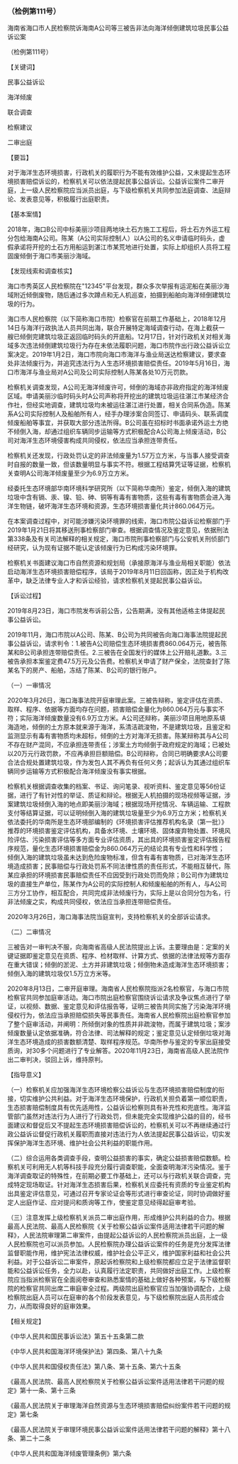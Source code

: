 ### （检例第111号）
海南省海口市人民检察院诉海南A公司等三被告非法向海洋倾倒建筑垃圾民事公益诉讼案

（检例第111号）

【关键词】

民事公益诉讼

海洋倾废

联合调查

检察建议

二审出庭

【要旨】

对于海洋生态环境损害，行政机关的履职行为不能有效维护公益，又未提起生态环境损害赔偿诉讼的，检察机关可以依法提起民事公益诉讼。公益诉讼案件二审开庭，上一级人民检察院应当派员出庭，与下级检察机关共同参加法庭调查、法庭辩论、发表意见等，积极履行出庭职责。

【基本案情】

2018年，海口B公司中标美丽沙项目两地块土石方施工工程后，将土石方外运工程分包给海南A公司。陈某（A公司实际控制人）以A公司的名义申请临时码头，虚假承诺将开挖的土石方用船运到湛江市某荒地进行处置，实际上却组织人员将工程固废倾倒于海口市美丽沙海域。

【发现线索和调查核实】

海口市秀英区人民检察院在"12345"平台发现，群众多次举报有运泥船在美丽沙海域附近倾倒废物，随后通过多次蹲点和无人机巡查，拍摄到船舶向海洋倾倒建筑垃圾的行为。

海口市人民检察院（以下简称海口市院）检察官在前期工作基础上，2018年12月14日与海洋行政执法人员共同出海，联合开展特定海域调查行动，在海上截获一艘已倾倒完建筑垃圾正返回临时码头的开底船。12月17日，针对行政机关对相关海域多次违法倾倒建筑垃圾行为存在未依法履职问题，海口市院作出行政公益诉讼立案决定。2019年1月2日，海口市院向海口市海洋与渔业局送达检察建议，要求查处非法倾废行为，并追究违法行为人生态环境损害赔偿责任。2019年5月16日，海口市海洋与渔业局对A公司及公司实际控制人陈某各处10万元罚款。

检察机关调查发现，A公司无海洋倾废许可，倾倒的海域亦非政府指定的海洋倾废区域。申请美丽沙临时码头时A公司声称将开挖出的建筑垃圾运往湛江市某经济合作社，但经实地调查，建筑垃圾均未被运往湛江进行处置，相关合同系伪造。陈某系A公司实际控制人及船舶所有人，经手办理涉案合同签订、申请码头、联系调度倾废船舶等事宜，并获取大部分违法所得。B公司虽在招标时书面承诺外运土方绝不倾倒入海，却通过组织车辆同步运输等方式积极配合A公司海上倾废活动，B公司对海洋生态环境侵害构成共同侵权，依法应当承担连带责任。

检察机关还发现，行政处罚认定的非法倾废量为1.57万立方米，与当事人接受调查时自报的数量一致，但该数量明显与事实不符。根据工程结算凭证等证据，检察机关查明A公司海洋倾废量至少为6.9万立方米。

经委托生态环境部华南环境科学研究所（以下简称华南所）鉴定，倾倒入海的建筑垃圾中含有镉、汞、镍、铅、砷、铜等有毒有害物质，这些有毒有害物质会进入海洋生物链，破坏海洋生态环境和资源，生态环境损害量化共计860.064万元。

在本案调查过程中，对可能涉嫌污染环境罪的线索，海口市院公益诉讼检察部门于2019年1月21日将其移送刑事检察部门审查。根据调查情况及鉴定意见，依据刑法第338条及有关司法解释的相关规定，海口市院刑事检察部门与公安机关刑侦部门经研究，认为现有证据不能认定该倾废行为已构成污染环境罪。

检察机关书面建议海口市自然资源和规划局（承接原海洋与渔业局相关职能）依法启动海洋生态环境损害赔偿程序，该局于2019年8月11日回函称，因正处于机构改革中，缺乏法律专业人才和诉讼经验，请求检察机关提起民事公益诉讼。

【诉讼过程】

2019年8月23日，海口市院发布诉前公告，公告期满，没有其他适格主体提起民事公益诉讼。

2019年11月，海口市院以A公司、陈某、B公司为共同被告向海口海事法院提起民事公益诉讼，请求判令：1.被告A公司赔偿生态环境损害费860.064万元，被告陈某和B公司承担连带赔偿责任。2.三被告在全国发行的媒体上公开赔礼道歉。3.三被告承担本案鉴定费47.5万元及公告费。检察机关申请了财产保全，法院查封了陈某名下的房产、船舶，冻结了陈某、B公司的银行账户。

（一）一审情况

2020年3月26日，海口海事法院开庭审理此案。三被告辩称，鉴定评估在资质、取样、程序、依据等方面均存在问题，损害赔偿金量化为860.064万元与事实不符；实际海洋倾废数量没有6.9万立方米。A公司还辩称，美丽沙项目用地原系填海造地，倾倒的土方原本就来源于海洋，系清洁疏浚物，不是建筑垃圾，且鉴定和监测显示有毒有害物质均未超标，倾倒的土方对海洋无损害。陈某辩称其与A公司不存在财产混同，不应承担连带责任；涉案土方均倾倒于政府规定的海域；已被处以20万元行政罚款，不应再承担巨额赔偿。B公司辩称，合同已明确要求A公司要合法合规处置建筑垃圾，作为发包人其不再负有任何义务；起诉认为其通过组织车辆同步运输等方式积极配合海洋倾废没有事实根据。

检察机关根据调查收集的档案、书证、询问笔录、视听资料、鉴定意见等56份证据，进行了有针对性的举证、质证和辩论。根据无人机拍摄的现场视频等证据，涉案建筑垃圾倾倒入海的地点即美丽沙海域；根据现场开挖情况、车辆运输、工程款支付等结算证据，可以证明倾倒入海的建筑垃圾量至少为6.9万立方米；检察机关依法委托的华南所是生态环境部编制的《环境损害评估推荐机构名录（第一批）》推荐的环境损害鉴定评估机构，具备水环境、土壤环境、固体废弃物处置、环境风险评估、污染损害评估等多方面专业评估资质，其出具的环境损害鉴定评估报告程序规范，量化生态环境损害赔偿金为860.064万元的结论具有专业性和科学性；倾倒入海的建筑垃圾虽未达到危险废物标准，但含有毒有害物质，已对海洋生态环境造成损害；民事赔偿与行政处罚系不同法律性质的责任形式，不能相互替代，陈某应承担的环境损害民事赔偿责任不应因受到行政处罚而免除；B公司作为建筑垃圾的直接生产单位，陈某作为A公司的实际控制人和倾废船舶的所有人，与A公司三方分工协作，相互配合，共同完成非法倾废行为，实际上是以合同分包为名，行非法倾废之实，构成共同侵权，依法应当承担连带赔偿责任。

2020年3月26日，海口海事法院当庭宣判，支持检察机关的全部诉讼请求。

（二）二审情况

三被告对一审判决不服，向海南省高级人民法院提出上诉。主要理由是：定案的关键证据即鉴定意见在资质、程序、检材取样、计算方式、依据的法律法规等方面存在重大错误；倾倒的淤泥、土方并非建筑垃圾；倾倒物未造成海洋生态环境损害；倾倒入海的建筑垃圾仅1.5万立方米等。

2020年8月13日，二审开庭审理。海南省人民检察院指派2名检察官，与海口市院检察官共同参加庭审活动。海口市院出庭检察官围绕诉讼请求及争议焦点进行了举证，以视频、数据、鉴定意见和评估报告等，证明三被告共同实施了污染海洋环境侵权行为，依法应当承担赔偿损失等民事责任。海南省人民检察院出庭检察官参加了整个庭审活动，并阐明：所倾倒对象的性质并非疏浚物，而属于建筑垃圾；案涉倾废数量认定依据准确，符合法律、司法解释的规定；鉴定意见认定倾倒垃圾对海洋生态环境造成的损害数额清楚、取样程序规范。华南所参与鉴定的专家出庭接受质询，对30多个问题进行了专业解答。2020年11月23日，海南省高级人民法院作出二审判决，驳回上诉，维持原判。

【指导意义】

（一）检察机关应加强海洋生态环境检察公益诉讼与生态环境损害赔偿制度的衔接，切实维护公共利益。对于海洋生态环境保护，行政机关担负着第一顺位职责，生态损害赔偿制度具有优先适用性，公益诉讼检察则具有补充性和兜底性。海洋监管部门虽然对违法行为人进行了行政处罚，但未能完全实现维护公益的目的，经书面建议和督促后又不提起生态环境损害赔偿诉讼的，检察机关可以不再继续通过行政公益诉讼督促行政机关履职而直接对违法行为人依法提起民事公益诉讼，切实发挥保护海洋生态环境、维护社会公共利益的职能作用。

（二）综合运用各类调查手段，查明公益损害的事实，确定公益损害赔偿数额。检察机关可利用无人机等科技手段充分履行调查职能，全面查明海洋污染情况。鉴于海洋调查取证的特殊性，在前期必要工作基础上，还可以与行政机关联合调查，完成特定现场取证。针对海洋生态损害后果，检察机关应委托有资质的专业鉴定机构出具鉴定评估意见，可通过召开专家论证会等形式进行审查论证，同时协调做好鉴定人出庭作证、应对提问和质询等工作，使鉴定意见经得起庭审考验。

（三）注意发挥上级检察机关派员二审出庭作用，形成维护公共利益的合力。根据最高人民法院、最高人民检察院《关于检察公益诉讼案件适用法律若干问题的解释》，人民法院审理第二审案件，由提起公益诉讼的人民检察院派员出庭，上一级人民检察院也可以派员参加。人民检察院办理公益诉讼案件的任务是充分发挥法律监督职能作用，维护宪法法律权威，维护社会公平正义，维护国家利益和社会公共利益。对于公益诉讼二审案件，原起诉检察院和上级检察院都应立足于法律监督职能和公益诉讼任务，全力以赴，认真履行法定职责，共同做好出庭工作。上级检察院应当指派检察官在全面阅卷审查和熟悉案情的基础上做好各种预案，与下级检察院的检察官共同出席二审庭审全过程。两级院出庭检察官应当加强协调配合，上级检察院出庭人员可以在庭审的各个阶段发表意见，与下级检察院出庭人员形成合力，从而取得良好的庭审效果。

【相关规定】

《中华人民共和国民事诉讼法》第五十五条第二款

《中华人民共和国海洋环境保护法》第四条、第八十九条

《中华人民共和国侵权责任法》第八条、第十五条、第六十五条

《最高人民法院、最高人民检察院关于检察公益诉讼案件适用法律若干问题的规定》第十一条、第十三条

《最高人民法院关于审理海洋自然资源与生态环境损害赔偿纠纷案件若干问题的规定》第七条

《最高人民法院关于审理环境民事公益诉讼案件适用法律若干问题的解释》第十八条、第二十二条

《中华人民共和国海洋倾废管理条例》第六条
